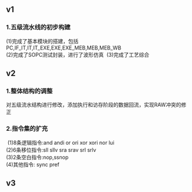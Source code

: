 ## v1

### 1.五级流水线的初步构建
​    (1)完成了基本模块的搭建，包括PC,IF_IT,IT,IT_EXE,EXE,EXE_MEB,MEB,MEB_WB  
​    (2)完成了SOPC测试封装，进行了波形仿真
​    (3)完成了工艺综合

## v2

### 1.整体结构的调整
​    对五级流水结构进行修改，添加执行和访存阶段的数据回流，实现RAW冲突的修正   
### 2.指令集的扩充
​    (1)8条逻辑指令:and andi or ori xor xori nor lui  
​    (2)6条移位指令:sll sllv sra srav srl srlv  
​    (3)2条空白指令:nop,ssnop  
​    (4)其他指令: sync pref  

## v3